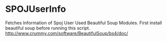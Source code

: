 # SPOJUserInfo
Fetches Information of Spoj User
Used Beautiful Soup Modules.
First install beautiful soup before running this script.
http://www.crummy.com/software/BeautifulSoup/bs4/doc/
